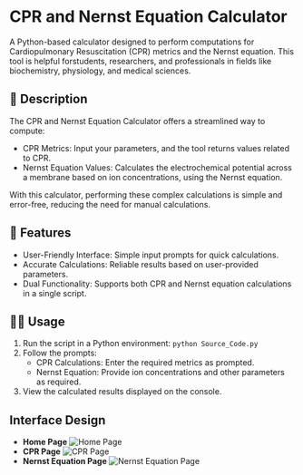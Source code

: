 # CPR and Nernst Equation Calculator
A Python-based calculator designed to perform computations for Cardiopulmonary Resuscitation (CPR) metrics and the Nernst equation. This tool is helpful forstudents, researchers, and professionals in fields like biochemistry, physiology, and medical sciences.

## 📜 Description
The CPR and Nernst Equation Calculator offers a streamlined way to compute:
- CPR Metrics: Input your parameters, and the tool returns values related to CPR.
- Nernst Equation Values: Calculates the electrochemical potential across a membrane based on ion concentrations, using the Nernst equation.

With this calculator, performing these complex calculations is simple and error-free, reducing the need for manual calculations.

## 🚀 Features
- User-Friendly Interface: Simple input prompts for quick calculations.
- Accurate Calculations: Reliable results based on user-provided parameters.
- Dual Functionality: Supports both CPR and Nernst equation calculations in a single script.

## 🧑‍💻 Usage
 1.  Run the script in a Python environment:
     ```python Source_Code.py```
 2. Follow the prompts:
    - CPR Calculations: Enter the required metrics as prompted.
    - Nernst Equation: Provide ion concentrations and other parameters as required.
 3. View the calculated results displayed on the console.

## Interface Design
- **Home Page**
  ![Home Page](https://github.com/RudranshKaran/CommonCents-An_Expense_Manager/assets/137274208/f871c2f0-7a2f-461e-b3f1-2775aadfcc88)
- **CPR Page**
  ![CPR Page](https://github.com/RudranshKaran/CommonCents-An_Expense_Manager/assets/137274208/1f21cb96-22d8-4485-bba8-92a75b44544f)
- **Nernst Equation Page**
  ![Nernst Equation Page](https://github.com/RudranshKaran/CommonCents-An_Expense_Manager/assets/137274208/618405fe-e7e8-43ad-a6ff-ee301b650d24)
